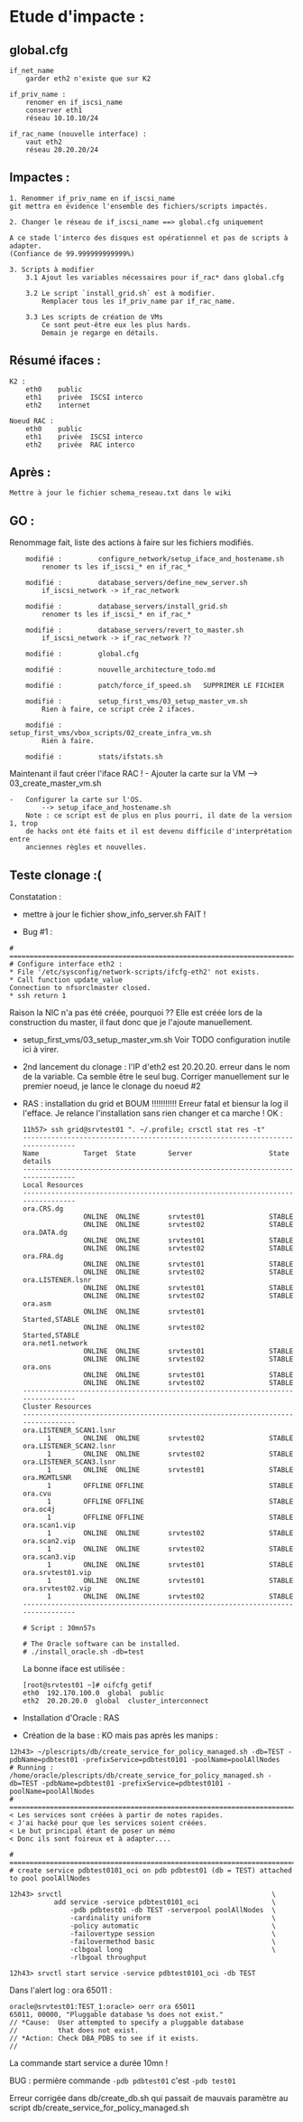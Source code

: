 # Etude d'impacte :

## global.cfg
	if_net_name
		garder eth2 n'existe que sur K2

	if_priv_name :
		renomer en if_iscsi_name
		conserver eth1
		réseau 10.10.10/24

	if_rac_name (nouvelle interface) :
		vaut eth2
		réseau 20.20.20/24

## Impactes :

	1. Renommer if_priv_name en if_iscsi_name
	git mettra en évidence l'ensemble des fichiers/scripts impactés.

	2. Changer le réseau de if_iscsi_name ==> global.cfg uniquement

	A ce stade l'interco des disques est opérationnel et pas de scripts à adapter.
	(Confiance de 99.999999999999%)

	3. Scripts à modifier
		3.1 Ajout les variables nécessaires pour if_rac* dans global.cfg

		3.2 Le script `install_grid.sh` est à modifier.
			Remplacer tous les if_priv_name par if_rac_name.

		3.3 Les scripts de création de VMs
			Ce sont peut-être eux les plus hards.
			Demain je regarge en détails.

## Résumé ifaces :
	K2 :
		eth0	public
		eth1	privée	ISCSI interco
		eth2	internet

	Noeud RAC :
		eth0	public
		eth1	privée	ISCSI interco
		eth2	privée	RAC interco

## Après :
	Mettre à jour le fichier schema_reseau.txt dans le wiki

## GO :
Renommage fait, liste des actions à faire sur les fichiers modifiés.

        modifié :         configure_network/setup_iface_and_hostename.sh
			renomer ts les if_iscsi_* en if_rac_*

        modifié :         database_servers/define_new_server.sh
			if_iscsi_network -> if_rac_network

        modifié :         database_servers/install_grid.sh
			renomer ts les if_iscsi_* en if_rac_*

        modifié :         database_servers/revert_to_master.sh
			if_iscsi_network -> if_rac_network ??

        modifié :         global.cfg

        modifié :         nouvelle_architecture_todo.md

        modifié :         patch/force_if_speed.sh	SUPPRIMER LE FICHIER

        modifié :         setup_first_vms/03_setup_master_vm.sh
			Rien à faire, ce script crée 2 ifaces.

        modifié :         setup_first_vms/vbox_scripts/02_create_infra_vm.sh
			Rién à faire.

        modifié :         stats/ifstats.sh

Maintenant il faut créer l'iface RAC !
	-	Ajouter la carte sur la VM
			--> 03_create_master_vm.sh

	-	Configurer la carte sur l'OS.
			--> setup_iface_and_hostename.sh
		Note : ce script est de plus en plus pourri, il date de la version 1, trop
		de hacks ont été faits et il est devenu difficile d'interprétation entre
		anciennes règles et nouvelles.

## Teste clonage :(

Constatation :

* mettre à jour le fichier show_info_server.sh	FAIT !

* Bug #1 :
```
# ==========================================================================================
# Configure interface eth2 :
* File '/etc/sysconfig/network-scripts/ifcfg-eth2' not exists.
* Call function update_value
Connection to nfsorclmaster closed.
* ssh return 1
```
Raison la NIC n'a pas été créée, pourquoi ??
	Elle est créée lors de la construction du master, il faut donc que je l'ajoute
	manuellement.

* setup_first_vms/03_setup_master_vm.sh
	Voir TODO configuration inutile ici à virer.

* 2nd lancement du clonage : l'IP d'eth2 est 20.20.20. erreur dans le nom de la variable.
  Ca semble être le seul bug.
  Corriger manuellement sur le premier noeud, je lance le clonage du noeud #2

* RAS : installation du grid et BOUM !!!!!!!!!!!
	Erreur fatal et biensur la log il l'efface.
	Je relance l'installation sans rien changer et ca marche !
	OK :
	```
	11h57> ssh grid@srvtest01 ". ~/.profile; crsctl stat res -t"
	--------------------------------------------------------------------------------
	Name           Target  State        Server                   State details       
	--------------------------------------------------------------------------------
	Local Resources
	--------------------------------------------------------------------------------
	ora.CRS.dg
				   ONLINE  ONLINE       srvtest01                STABLE
				   ONLINE  ONLINE       srvtest02                STABLE
	ora.DATA.dg
				   ONLINE  ONLINE       srvtest01                STABLE
				   ONLINE  ONLINE       srvtest02                STABLE
	ora.FRA.dg
				   ONLINE  ONLINE       srvtest01                STABLE
				   ONLINE  ONLINE       srvtest02                STABLE
	ora.LISTENER.lsnr
				   ONLINE  ONLINE       srvtest01                STABLE
				   ONLINE  ONLINE       srvtest02                STABLE
	ora.asm
				   ONLINE  ONLINE       srvtest01                Started,STABLE
				   ONLINE  ONLINE       srvtest02                Started,STABLE
	ora.net1.network
				   ONLINE  ONLINE       srvtest01                STABLE
				   ONLINE  ONLINE       srvtest02                STABLE
	ora.ons
				   ONLINE  ONLINE       srvtest01                STABLE
				   ONLINE  ONLINE       srvtest02                STABLE
	--------------------------------------------------------------------------------
	Cluster Resources
	--------------------------------------------------------------------------------
	ora.LISTENER_SCAN1.lsnr
		  1        ONLINE  ONLINE       srvtest02                STABLE
	ora.LISTENER_SCAN2.lsnr
		  1        ONLINE  ONLINE       srvtest02                STABLE
	ora.LISTENER_SCAN3.lsnr
		  1        ONLINE  ONLINE       srvtest01                STABLE
	ora.MGMTLSNR
		  1        OFFLINE OFFLINE                               STABLE
	ora.cvu
		  1        OFFLINE OFFLINE                               STABLE
	ora.oc4j
		  1        OFFLINE OFFLINE                               STABLE
	ora.scan1.vip
		  1        ONLINE  ONLINE       srvtest02                STABLE
	ora.scan2.vip
		  1        ONLINE  ONLINE       srvtest02                STABLE
	ora.scan3.vip
		  1        ONLINE  ONLINE       srvtest01                STABLE
	ora.srvtest01.vip
		  1        ONLINE  ONLINE       srvtest01                STABLE
	ora.srvtest02.vip
		  1        ONLINE  ONLINE       srvtest02                STABLE
	--------------------------------------------------------------------------------

	# Script : 30mn57s

	# The Oracle software can be installed.
	# ./install_oracle.sh -db=test
	```

	La bonne iface est utilisée :
	```
	[root@srvtest01 ~]# oifcfg getif
	eth0  192.170.100.0  global  public
	eth2  20.20.20.0  global  cluster_interconnect
	```

* Installation d'Oracle : RAS

* Création de la base : KO mais pas après les manips :
```
12h43> ~/plescripts/db/create_service_for_policy_managed.sh -db=TEST -pdbName=pdbtest01 -prefixService=pdbtest0101 -poolName=poolAllNodes
# Running : /home/oracle/plescripts/db/create_service_for_policy_managed.sh -db=TEST -pdbName=pdbtest01 -prefixService=pdbtest0101 -poolName=poolAllNodes
# =============================================================================
< Les services sont créées à partir de notes rapides.
< J'ai hacké pour que les services soient créées.
< Le but principal étant de poser un mémo
< Donc ils sont foireux et à adapter....

# =============================================================================
# create service pdbtest0101_oci on pdb pdbtest01 (db = TEST) attached to pool poolAllNodes

12h43> srvctl                                                    \
           add service -service pdbtest0101_oci                  \
               -pdb pdbtest01 -db TEST -serverpool poolAllNodes  \
               -cardinality uniform                              \
               -policy automatic                                 \
               -failovertype session                             \
               -failovermethod basic                             \
               -clbgoal long                                     \
               -rlbgoal throughput

12h43> srvctl start service -service pdbtest0101_oci -db TEST
```

Dans l'alert log : ora 65011 :
```
oracle@srvtest01:TEST_1:oracle> oerr ora 65011
65011, 00000, "Pluggable database %s does not exist."
// *Cause:  User attempted to specify a pluggable database
//          that does not exist.
// *Action: Check DBA_PDBS to see if it exists.
//
```
La commande start service a durée 10mn !

BUG : permière commande `-pdb pdbtest01` c'est `-pdb test01`

Erreur corrigée dans db/create_db.sh qui passait de mauvais paramètre au script
db/create_service_for_policy_managed.sh
